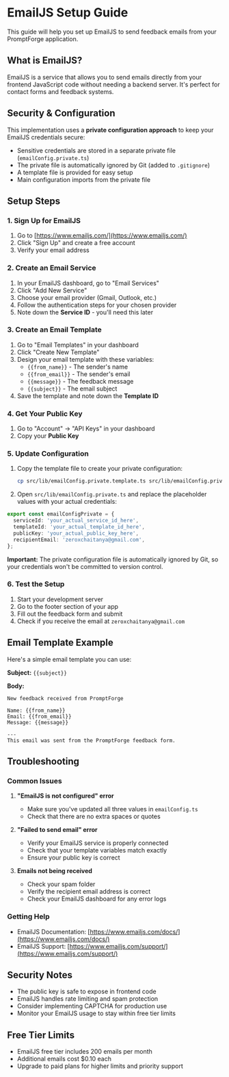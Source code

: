 # EmailJS Setup Guide

This guide will help you set up EmailJS to send feedback emails from your PromptForge application.

## What is EmailJS?

EmailJS is a service that allows you to send emails directly from your frontend JavaScript code without needing a backend server. It's perfect for contact forms and feedback systems.

## Security & Configuration

This implementation uses a **private configuration approach** to keep your EmailJS credentials secure:
- Sensitive credentials are stored in a separate private file (`emailConfig.private.ts`)
- The private file is automatically ignored by Git (added to `.gitignore`)
- A template file is provided for easy setup
- Main configuration imports from the private file

## Setup Steps

### 1. Sign Up for EmailJS

1. Go to [https://www.emailjs.com/](https://www.emailjs.com/)
2. Click "Sign Up" and create a free account
3. Verify your email address

### 2. Create an Email Service

1. In your EmailJS dashboard, go to "Email Services"
2. Click "Add New Service"
3. Choose your email provider (Gmail, Outlook, etc.)
4. Follow the authentication steps for your chosen provider
5. Note down the **Service ID** - you'll need this later

### 3. Create an Email Template

1. Go to "Email Templates" in your dashboard
2. Click "Create New Template"
3. Design your email template with these variables:
   - `{{from_name}}` - The sender's name
   - `{{from_email}}` - The sender's email
   - `{{message}}` - The feedback message
   - `{{subject}}` - The email subject
4. Save the template and note down the **Template ID**

### 4. Get Your Public Key

1. Go to "Account" → "API Keys" in your dashboard
2. Copy your **Public Key**

### 5. Update Configuration

1. Copy the template file to create your private configuration:
   ```bash
   cp src/lib/emailConfig.private.template.ts src/lib/emailConfig.private.ts
   ```

2. Open `src/lib/emailConfig.private.ts` and replace the placeholder values with your actual credentials:

```typescript
export const emailConfigPrivate = {
  serviceId: 'your_actual_service_id_here',
  templateId: 'your_actual_template_id_here',
  publicKey: 'your_actual_public_key_here',
  recipientEmail: 'zeroxchaitanya@gmail.com',
};
```

**Important:** The private configuration file is automatically ignored by Git, so your credentials won't be committed to version control.

### 6. Test the Setup

1. Start your development server
2. Go to the footer section of your app
3. Fill out the feedback form and submit
4. Check if you receive the email at `zeroxchaitanya@gmail.com`

## Email Template Example

Here's a simple email template you can use:

**Subject:** `{{subject}}`

**Body:**
```
New feedback received from PromptForge

Name: {{from_name}}
Email: {{from_email}}
Message: {{message}}

---
This email was sent from the PromptForge feedback form.
```

## Troubleshooting

### Common Issues

1. **"EmailJS is not configured" error**
   - Make sure you've updated all three values in `emailConfig.ts`
   - Check that there are no extra spaces or quotes

2. **"Failed to send email" error**
   - Verify your EmailJS service is properly connected
   - Check that your template variables match exactly
   - Ensure your public key is correct

3. **Emails not being received**
   - Check your spam folder
   - Verify the recipient email address is correct
   - Check your EmailJS dashboard for any error logs

### Getting Help

- EmailJS Documentation: [https://www.emailjs.com/docs/](https://www.emailjs.com/docs/)
- EmailJS Support: [https://www.emailjs.com/support/](https://www.emailjs.com/support/)

## Security Notes

- The public key is safe to expose in frontend code
- EmailJS handles rate limiting and spam protection
- Consider implementing CAPTCHA for production use
- Monitor your EmailJS usage to stay within free tier limits

## Free Tier Limits

- EmailJS free tier includes 200 emails per month
- Additional emails cost $0.10 each
- Upgrade to paid plans for higher limits and priority support
